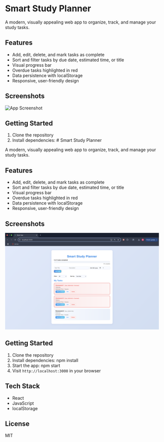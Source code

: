 # Smart Study Planner

A modern, visually appealing web app to organize, track, and manage your study tasks.

## Features

- Add, edit, delete, and mark tasks as complete
- Sort and filter tasks by due date, estimated time, or title
- Visual progress bar
- Overdue tasks highlighted in red
- Data persistence with localStorage
- Responsive, user-friendly design

## Screenshots

![App Screenshot](screenshot.png)

## Getting Started

1. Clone the repository
2. Install dependencies: # Smart Study Planner

A modern, visually appealing web app to organize, track, and manage your study tasks.

## Features

- Add, edit, delete, and mark tasks as complete
- Sort and filter tasks by due date, estimated time, or title
- Visual progress bar
- Overdue tasks highlighted in red
- Data persistence with localStorage
- Responsive, user-friendly design

## Screenshots

![App Screenshot](Smart_Study_Planner.png)

## Getting Started

1. Clone the repository
2. Install dependencies: npm install
3. Start the app: npm start
4. Visit `http://localhost:3000` in your browser

## Tech Stack

- React
- JavaScript
- localStorage

## License

MIT

